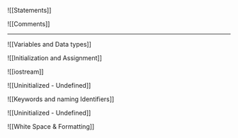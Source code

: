 
![[Statements]]


![[Comments]]
***
![[Variables and Data types]]


![[Initialization and Assignment]]

![[iostream]]

![[Uninitialized - Undefined]]

![[Keywords and naming Identifiers]]

![[Uninitialized - Undefined]]

![[White Space & Formatting]]